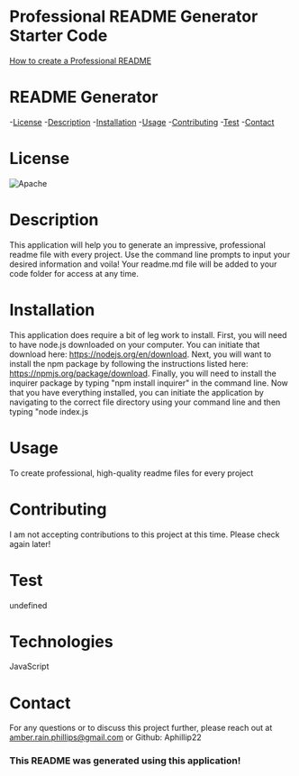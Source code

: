 # Professional README Generator Starter Code

[How to create a Professional README](./readme-guide.md)

# README Generator
  -[License](#license)
  -[Description](#description)
  -[Installation](#installation)
  -[Usage](#usage)
  -[Contributing](#contributing)
  -[Test](#test)
  -[Contact](#contact)
  # License
  ![Apache](https://img.shields.io/static/v1?label=license&message=Apache&color=brightgreen)
  # Description
  This application will help you to generate an impressive, professional readme file with every project. Use the command line prompts to input your desired information and voila! Your readme.md file will be added to your code folder for access at any time.
  # Installation
  This application does require a bit of leg work to install. First, you will need to have node.js downloaded on your computer. You can initiate that download here: https://nodejs.org/en/download. Next, you will want to install the npm package by following the instructions listed here: https://npmjs.org/package/download. Finally, you will need to install the inquirer package by typing "npm install inquirer" in the command line. Now that you have everything installed, you can initiate the application by navigating to the correct file directory using your command line and then typing "node index.js
  # Usage
  To create professional, high-quality readme files for every project
  # Contributing
  I am not accepting contributions to this project at this time. Please check again later!
  # Test
  undefined
  # Technologies
  JavaScript
  # Contact
  For any questions or to discuss this project further, please reach out at amber.rain.phillips@gmail.com or Github: Aphillip22
### This README was generated using this application!
